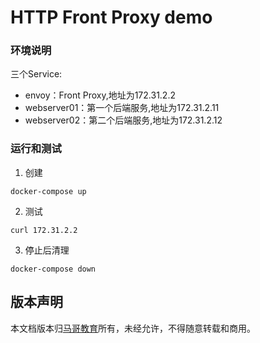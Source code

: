 # HTTP Front Proxy demo

### 环境说明
三个Service:
- envoy：Front Proxy,地址为172.31.2.2
- webserver01：第一个后端服务,地址为172.31.2.11
- webserver02：第二个后端服务,地址为172.31.2.12

### 运行和测试
1. 创建
```
docker-compose up
```

2. 测试
```
curl 172.31.2.2
```

3. 停止后清理
```
docker-compose down
```

## 版本声明
本文档版本归[马哥教育](www.magedu.com)所有，未经允许，不得随意转载和商用。
